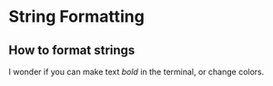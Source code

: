 # String Formatting
## How to format strings

I wonder if you can make text *bold* in the terminal, or change colors.

